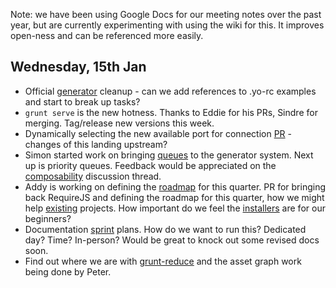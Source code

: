 Note: we have been using Google Docs for our meeting notes over the past year, but are currently experimenting with using the wiki for this. It improves open-ness and can be referenced more easily.

## Wednesday, 15th Jan

* Official [generator](https://github.com/yeoman/yeoman/issues/1263) cleanup - can we add references to .yo-rc examples and start to break up tasks?
* `grunt serve` is the new hotness. Thanks to Eddie for his PRs, Sindre for merging. Tag/release new versions this week.
* Dynamically selecting the new available port for connection [PR](https://github.com/eddiemonge/grunt-contrib-connect/commit/7bd5022e4b5f53919f0fc94e0501548dd3ef666b) - changes of this landing upstream?
* Simon started work on bringing [queues](https://github.com/yeoman/generator/pull/468) to the generator system. Next up is priority queues. Feedback would be appreciated on the [composability](https://github.com/yeoman/generator/issues/433) discussion thread. 
* Addy is working on defining the [roadmap](https://github.com/yeoman/yeoman/issues/1264) for this quarter. PR for bringing back RequireJS and defining the roadmap for this quarter, how we might help [existing](https://github.com/yeoman/yeoman/issues/1265) projects. How important do we feel the [installers](https://github.com/yeoman/yeoman/issues/1262) are for our beginners?
* Documentation [sprint](https://github.com/yeoman/yeoman/issues/1259) plans. How do we want to run this? Dedicated day? Time? In-person? Would be great to knock out some revised docs soon.
* Find out where we are with [grunt-reduce](https://github.com/yeoman/yeoman/issues/1234) and the asset graph work being done by Peter.